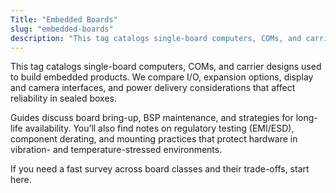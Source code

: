 ```yaml
---
Title: "Embedded Boards"
slug: "embedded-boards"
description: "This tag catalogs single-board computers, COMs, and carrier designs used to build embedded products. We compare I/O, expansion options, display and camera..."
---
```


This tag catalogs single-board computers, COMs, and carrier designs used to build embedded
products. We compare I/O, expansion options, display and camera interfaces, and power delivery
considerations that affect reliability in sealed boxes.

Guides discuss board bring-up, BSP maintenance, and strategies for long-life availability. You’ll
also find notes on regulatory testing (EMI/ESD), component derating, and mounting practices that
protect hardware in vibration- and temperature-stressed environments.

If you need a fast survey across board classes and their trade-offs, start here.